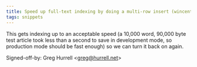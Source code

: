 ```yaml
---
title: Speed up full-text indexing by doing a multi-row insert (wincent.dev, 0d3e312)
tags: snippets
---
```


This gets indexing up to an acceptable speed (a 10,000 word, 90,000 byte test article took less than a second to save in development mode, so production mode should be fast enough) so we can turn it back on again.

Signed-off-by: Greg Hurrell &lt;greg@hurrell.net&gt;
